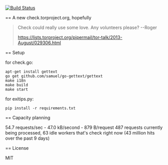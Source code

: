 [![Build Status](https://travis-ci.org/arlolra/check.png?branch=master)](https://travis-ci.org/arlolra/check)

== A new check.torproject.org, hopefully

  > Check could really use some love. Any volunteers please?
  >   --Roger
  >
  > https://lists.torproject.org/pipermail/tor-talk/2013-August/029306.html

== Setup

  for check.go:

    apt-get install gettext
    go get github.com/samuel/go-gettext/gettext
    make i18n
    make build
    make start

  for exitips.py:

    pip install -r requirements.txt

== Capacity planning

  54.7 requests/sec - 47.0 kB/second - 879 B/request
  487 requests currently being processed, 63 idle workers
  that's check right now
  (43 million hits over the past 9 days)

== License

  MIT
